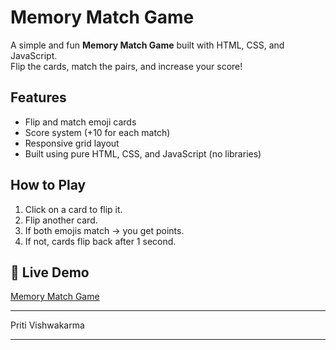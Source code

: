 
#  Memory Match Game 

A simple and fun **Memory Match Game** built with HTML, CSS, and JavaScript.  
Flip the cards, match the pairs, and increase your score!

##  Features
- Flip and match emoji cards
- Score system (+10 for each match)
- Responsive grid layout
- Built using pure HTML, CSS, and JavaScript (no libraries)

##  How to Play
1. Click on a card to flip it.
2. Flip another card.
3. If both emojis match → you get points.
4. If not, cards flip back after 1 second.

   
## 🔗 Live Demo

[Memory Match Game](https://pritivish07025.github.io/MemoryMatchGame/)

-------

Priti Vishwakarma

------------------------------------------------------------------------------------------------------------------------------------------------------------------------------




